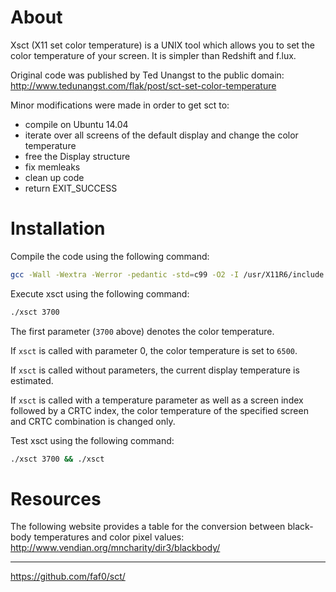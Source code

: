 # About

Xsct (X11 set color temperature) is a UNIX tool which allows you to set the color
temperature of your screen. It is simpler than Redshift and f.lux.

Original code was published by Ted Unangst to the public domain:
http://www.tedunangst.com/flak/post/sct-set-color-temperature

Minor modifications were made in order to get sct to:
- compile on Ubuntu 14.04
- iterate over all screens of the default display and change the color
  temperature
- free the Display structure
- fix memleaks
- clean up code
- return EXIT_SUCCESS

# Installation

Compile the code using the following command:
~~~sh
gcc -Wall -Wextra -Werror -pedantic -std=c99 -O2 -I /usr/X11R6/include xsct.c -o xsct -L /usr/X11R6/lib -lX11 -lXrandr -lm -s
~~~

Execute xsct using the following command:
~~~sh
./xsct 3700
~~~

The first parameter (`3700` above) denotes the color temperature.  

If `xsct` is called with parameter 0, the color temperature is set to `6500`.  

If `xsct` is called without parameters, the current display temperature is estimated.

If `xsct` is called with a temperature parameter as well as a screen index
followed by a CRTC index, the color temperature of the specified screen and
CRTC combination is changed only.

Test xsct using the following command:
~~~sh
./xsct 3700 && ./xsct
~~~

# Resources

The following website provides a table for the conversion between black-body temperatures and color pixel values:
http://www.vendian.org/mncharity/dir3/blackbody/

---

https://github.com/faf0/sct/
